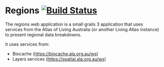 # Regions [![Build Status](https://travis-ci.org/bioatlas/regions.svg?branch=master)](https://travis-ci.org/bioatlas/regions)

The regions web application is a small grails 3 application that uses services from the Atlas of Living Australia (or another Living Atlas instance)
to present regional data breakdowns.

It uses services from:

* Biocache (https://biocache.ala.org.au/ws)
* Layers services (https://spatial.ala.org.au/ws)

